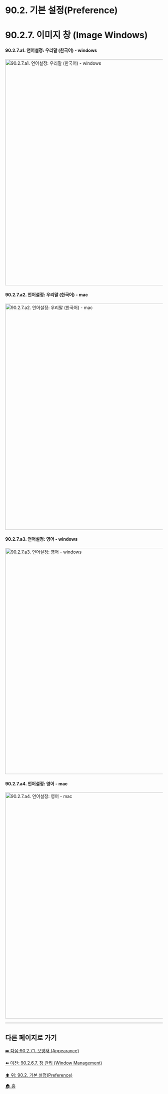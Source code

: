 # 90.2. 기본 설정(Preference)
# 90.2.7. 이미지 창 (Image Windows)

#### 90.2.7.a1. 언어설정: 우리말 (한국어) - windows

<img width="720" alt="90.2.7.a1. 언어설정: 우리말 (한국어) - windows" environment="MacOS:Sonoma 14.2.1 GIMP 2.10.36" src="https://github.com/wonder13662/gimp/assets/15767104/2f435e02-5c16-4612-9ad6-4806c3f707fe">

#### 90.2.7.a2. 언어설정: 우리말 (한국어) - mac

<img width="720" alt="90.2.7.a2. 언어설정: 우리말 (한국어) - mac" environment="MacOS:Sonoma 14.2.1 GIMP 2.10.36" src="https://github.com/wonder13662/gimp/assets/15767104/57ee2977-1e2f-4d71-8a60-cdaab0cf02b8">

#### 90.2.7.a3. 언어설정: 영어 - windows

<img width="720" alt="90.2.7.a3. 언어설정: 영어 - windows" environment="MacOS:Sonoma 14.2.1 GIMP 2.10.36" src="https://github.com/wonder13662/gimp/assets/15767104/5328cffb-ed5b-4046-bc13-416c72e15250">

#### 90.2.7.a4. 언어설정: 영어 - mac

<img width="720" alt="90.2.7.a4. 언어설정: 영어 - mac" environment="MacOS:Sonoma 14.2.1 GIMP 2.10.36" src="https://github.com/wonder13662/gimp/assets/15767104/bfb7d42d-89e3-4398-97de-89bb20143cfc">

***

## 다른 페이지로 가기

[➡️ 다음:90.2.7.1. 모양새 (Appearance)](./90-02-07-image-windowx-01-appearance.md)

[⬅️ 이전: 90.2.6.7. 창 관리 (Window Management)](./90-02-06-interfacex-07-window-management.md)

[⬆️ 위: 90.2. 기본 설정(Preference)](./90-02-00-preference.md)

[🏠 홈](./00-home.md)
